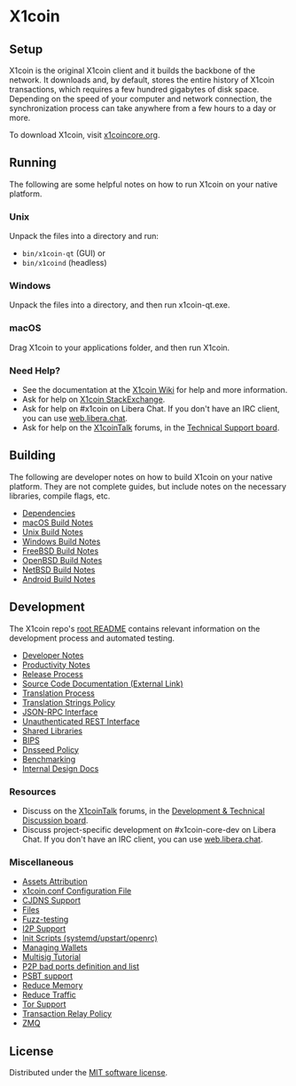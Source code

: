 X1coin
=============

Setup
---------------------
X1coin is the original X1coin client and it builds the backbone of the network. It downloads and, by default, stores the entire history of X1coin transactions, which requires a few hundred gigabytes of disk space. Depending on the speed of your computer and network connection, the synchronization process can take anywhere from a few hours to a day or more.

To download X1coin, visit [x1coincore.org](https://bitcoincore.org/en/download/).

Running
---------------------
The following are some helpful notes on how to run X1coin on your native platform.

### Unix

Unpack the files into a directory and run:

- `bin/x1coin-qt` (GUI) or
- `bin/x1coind` (headless)

### Windows

Unpack the files into a directory, and then run x1coin-qt.exe.

### macOS

Drag X1coin to your applications folder, and then run X1coin.

### Need Help?

* See the documentation at the [X1coin Wiki](https://en.x1coin.it/wiki/Main_Page)
for help and more information.
* Ask for help on [X1coin StackExchange](https://x1coin.stackexchange.com).
* Ask for help on #x1coin on Libera Chat. If you don't have an IRC client, you can use [web.libera.chat](https://web.libera.chat/#x1coin).
* Ask for help on the [X1coinTalk](https://x1cointalk.org/) forums, in the [Technical Support board](https://x1cointalk.org/index.php?board=4.0).

Building
---------------------
The following are developer notes on how to build X1coin on your native platform. They are not complete guides, but include notes on the necessary libraries, compile flags, etc.

- [Dependencies](dependencies.md)
- [macOS Build Notes](build-osx.md)
- [Unix Build Notes](build-unix.md)
- [Windows Build Notes](build-windows.md)
- [FreeBSD Build Notes](build-freebsd.md)
- [OpenBSD Build Notes](build-openbsd.md)
- [NetBSD Build Notes](build-netbsd.md)
- [Android Build Notes](build-android.md)

Development
---------------------
The X1coin repo's [root README](/README.md) contains relevant information on the development process and automated testing.

- [Developer Notes](developer-notes.md)
- [Productivity Notes](productivity.md)
- [Release Process](release-process.md)
- [Source Code Documentation (External Link)](https://doxygen.x1coincore.org/)
- [Translation Process](translation_process.md)
- [Translation Strings Policy](translation_strings_policy.md)
- [JSON-RPC Interface](JSON-RPC-interface.md)
- [Unauthenticated REST Interface](REST-interface.md)
- [Shared Libraries](shared-libraries.md)
- [BIPS](bips.md)
- [Dnsseed Policy](dnsseed-policy.md)
- [Benchmarking](benchmarking.md)
- [Internal Design Docs](design/)

### Resources
* Discuss on the [X1coinTalk](https://x1cointalk.org/) forums, in the [Development & Technical Discussion board](https://x1cointalk.org/index.php?board=6.0).
* Discuss project-specific development on #x1coin-core-dev on Libera Chat. If you don't have an IRC client, you can use [web.libera.chat](https://web.libera.chat/#x1coin-core-dev).

### Miscellaneous
- [Assets Attribution](assets-attribution.md)
- [x1coin.conf Configuration File](x1coin-conf.md)
- [CJDNS Support](cjdns.md)
- [Files](files.md)
- [Fuzz-testing](fuzzing.md)
- [I2P Support](i2p.md)
- [Init Scripts (systemd/upstart/openrc)](init.md)
- [Managing Wallets](managing-wallets.md)
- [Multisig Tutorial](multisig-tutorial.md)
- [P2P bad ports definition and list](p2p-bad-ports.md)
- [PSBT support](psbt.md)
- [Reduce Memory](reduce-memory.md)
- [Reduce Traffic](reduce-traffic.md)
- [Tor Support](tor.md)
- [Transaction Relay Policy](policy/README.md)
- [ZMQ](zmq.md)

License
---------------------
Distributed under the [MIT software license](/COPYING).
